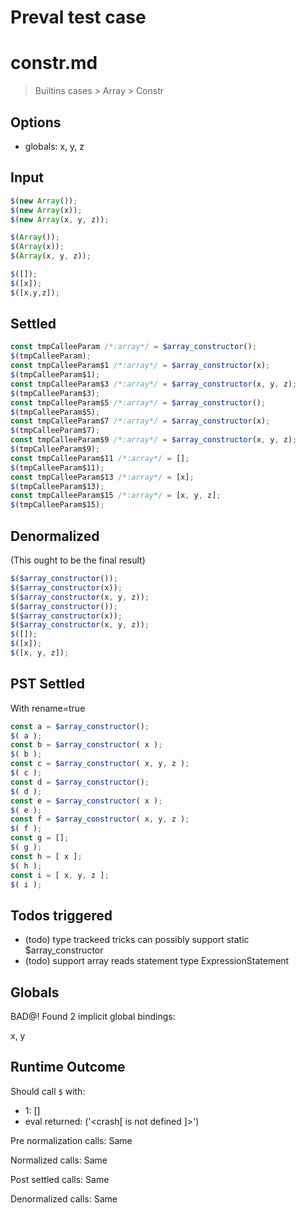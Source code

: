 # Preval test case

# constr.md

> Builtins cases > Array > Constr
>
>

## Options

- globals: x, y, z

## Input

`````js filename=intro
$(new Array());
$(new Array(x));
$(new Array(x, y, z));

$(Array());
$(Array(x));
$(Array(x, y, z));

$([]);
$([x]);
$([x,y,z]);
`````


## Settled


`````js filename=intro
const tmpCalleeParam /*:array*/ = $array_constructor();
$(tmpCalleeParam);
const tmpCalleeParam$1 /*:array*/ = $array_constructor(x);
$(tmpCalleeParam$1);
const tmpCalleeParam$3 /*:array*/ = $array_constructor(x, y, z);
$(tmpCalleeParam$3);
const tmpCalleeParam$5 /*:array*/ = $array_constructor();
$(tmpCalleeParam$5);
const tmpCalleeParam$7 /*:array*/ = $array_constructor(x);
$(tmpCalleeParam$7);
const tmpCalleeParam$9 /*:array*/ = $array_constructor(x, y, z);
$(tmpCalleeParam$9);
const tmpCalleeParam$11 /*:array*/ = [];
$(tmpCalleeParam$11);
const tmpCalleeParam$13 /*:array*/ = [x];
$(tmpCalleeParam$13);
const tmpCalleeParam$15 /*:array*/ = [x, y, z];
$(tmpCalleeParam$15);
`````


## Denormalized
(This ought to be the final result)

`````js filename=intro
$($array_constructor());
$($array_constructor(x));
$($array_constructor(x, y, z));
$($array_constructor());
$($array_constructor(x));
$($array_constructor(x, y, z));
$([]);
$([x]);
$([x, y, z]);
`````


## PST Settled
With rename=true

`````js filename=intro
const a = $array_constructor();
$( a );
const b = $array_constructor( x );
$( b );
const c = $array_constructor( x, y, z );
$( c );
const d = $array_constructor();
$( d );
const e = $array_constructor( x );
$( e );
const f = $array_constructor( x, y, z );
$( f );
const g = [];
$( g );
const h = [ x ];
$( h );
const i = [ x, y, z ];
$( i );
`````


## Todos triggered


- (todo) type trackeed tricks can possibly support static $array_constructor
- (todo) support array reads statement type ExpressionStatement


## Globals


BAD@! Found 2 implicit global bindings:

x, y


## Runtime Outcome


Should call `$` with:
 - 1: []
 - eval returned: ('<crash[ <ref> is not defined ]>')

Pre normalization calls: Same

Normalized calls: Same

Post settled calls: Same

Denormalized calls: Same
